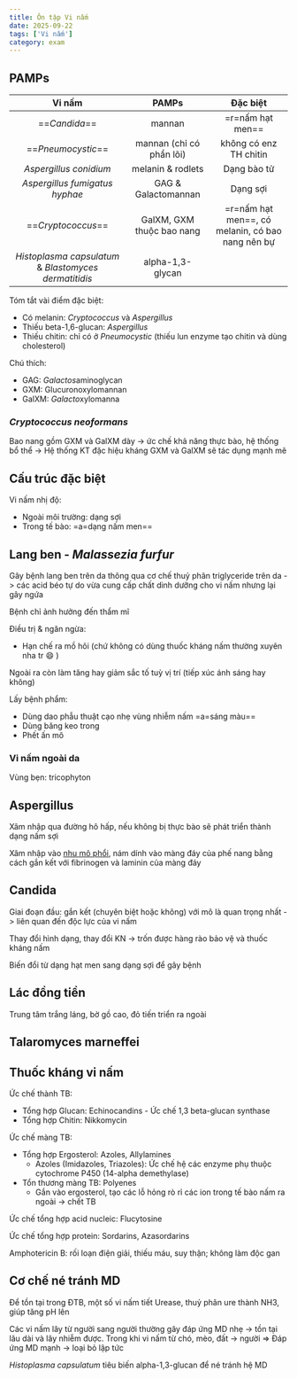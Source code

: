 ```yaml
---
title: Ôn tập Vi nấm
date: 2025-09-22
tags: ['Vi nấm']
category: exam
---
```


## PAMPs

| Vi nấm | PAMPs | Đặc biệt |
|:---:|:---:|:---:|
| ==*Candida*== | mannan | =r=nấm hạt men== |
| ==*Pneumocystic*== | mannan (chỉ có phần lõi) | không có enz TH chitin |
| *Aspergillus conidium*  | melanin & rodlets | Dạng bào tử |
| *Aspergillus fumigatus hyphae* | GAG & Galactomannan | Dạng sợi |
| ==*Cryptococcus*== | GalXM, GXM thuộc bao nang | =r=nấm hạt men==, có melanin, có bao nang nên bự |
| *Histoplasma capsulatum* & *Blastomyces dermatitidis* | alpha-1,3-glycan | |

Tóm tắt vài điểm đặc biệt:

- Có melanin: *Cryptococcus* và *Aspergillus*
- Thiếu beta-1,6-glucan: *Aspergillus*
- Thiếu chitin: chỉ có ở *Pneumocystic* (thiếu lun enzyme tạo chitin và dùng cholesterol)

Chú thích:

- GAG: *Galactos*aminoglycan
- GXM: Glucuronoxylomannan
- GalXM: *Galacto*xylomanna

### *Cryptococcus neoformans*

Bao nang gồm GXM và GalXM dày -> ức chế khả năng thực bào, hệ thống bổ thể -> Hệ thống KT đặc hiệu kháng GXM và GalXM sẽ tác dụng mạnh mẽ

## Cấu trúc đặc biệt

Vi nấm nhị độ:

- Ngoài môi trường: dạng sợi
- Trong tế bào: =a=dạng nấm men==

## Lang ben - *Malassezia furfur*

Gây bệnh lang ben trên da thông qua cơ chế thuỷ phân triglyceride trên da -> các acid béo tự do vừa cung cấp chất dinh dưỡng cho vi nấm nhưng lại gây ngứa

Bệnh chỉ ảnh hưởng đến thẩm mĩ

Điều trị & ngăn ngừa:

- Hạn chế ra mồ hôi (chứ không có dùng thuốc kháng nấm thường xuyên nha tr :smile: )

Ngoài ra còn làm tăng hay giảm sắc tố tuỳ vị trí (tiếp xúc ánh sáng hay không)

Lấy bệnh phẩm:

- Dùng dao phẫu thuật cạo nhẹ vùng nhiễm nấm =a=sáng màu==
- Dùng băng keo trong
- Phết ấn mô

### Vi nấm ngoài da

Vùng bẹn: tricophyton

## Aspergillus

Xâm nhập qua đường hô hấp, nếu không bị thực bào sẽ phát triển thành dạng nấm sợi

Xâm nhập vào <u>nhu mô phổi</u>, nám dính vào màng đáy của phế nang bằng cách gắn kết với fibrinogen và laminin của màng đáy

## Candida

Giai đoạn đầu: gắn kết (chuyên biệt hoặc không) với mô là quan trọng nhất -> liên quan đến độc lực của vi nấm

Thay đổi hình dạng, thay đổi KN -> trốn được hàng rào bảo vệ và thuốc kháng nấm

Biến đổi từ dạng hạt men sang dạng sợi để gây bệnh

## Lác đồng tiền

Trung tâm trắng láng, bờ gồ cao, đỏ tiến triển ra ngoài

## Talaromyces marneffei

## Thuốc kháng vi nấm

Ức chế thành TB:

- Tổng hợp Glucan: Echinocandins - Ức chế 1,3 beta-glucan synthase
- Tổng hợp Chitin: Nikkomycin

Ức chế màng TB:

- Tổng hợp Ergosterol: Azoles, Allylamines
  - Azoles (Imidazoles, Triazoles): Ức chế hệ các enzyme phụ thuộc cytochrome P450 (14-alpha demethylase)
- Tổn thương màng TB: Polyenes
  - Gắn vào ergosterol, tạo các lỗ hỏng rò rỉ các ion trong tế bào nấm ra ngoài -> chết TB

Ức chế tổng hợp acid nucleic: Flucytosine

Ức chế tổng hợp protein: Sordarins, Azasordarins

Amphotericin B: rối loạn điện giải, thiếu máu, suy thận; không làm độc gan

## Cơ chế né tránh MD

Để tồn tại trong ĐTB, một số vi nấm tiết Urease, thuỷ phân ure thành NH3, giúp tăng pH lên

Các vi nấm lây từ người sang người thường gây đáp ứng MD nhẹ -> tồn tại lâu dài và lây nhiễm được.
Trong khi vi nấm từ chó, mèo, đất -> người => Đáp ứng MD mạnh -> loại bỏ lập tức

*Histoplasma capsulatum* tiêu biến alpha-1,3-glucan để né tránh hệ MD
